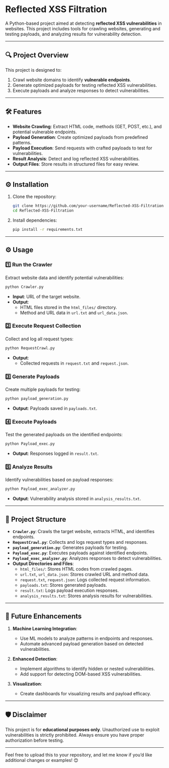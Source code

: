# Reflected XSS Filtration  

A Python-based project aimed at detecting **reflected XSS vulnerabilities** in websites. This project includes tools for crawling websites, generating and testing payloads, and analyzing results for vulnerability detection.  

---

## 🔍 **Project Overview**  

This project is designed to:  
1. Crawl website domains to identify **vulnerable endpoints**.  
2. Generate optimized payloads for testing reflected XSS vulnerabilities.  
3. Execute payloads and analyze responses to detect vulnerabilities. 

---

## 🛠️ **Features**  

- **Website Crawling**: Extract HTML code, methods (GET, POST, etc.), and potential vulnerable endpoints.  
- **Payload Generation**: Create optimized payloads from predefined patterns.  
- **Payload Execution**: Send requests with crafted payloads to test for vulnerabilities.  
- **Result Analysis**: Detect and log reflected XSS vulnerabilities.  
- **Output Files**: Store results in structured files for easy review.  

---

## ⚙️ **Installation**  

1. Clone the repository:  
   ```bash
   git clone https://github.com/your-username/Reflected-XSS-Filtration.git
   cd Reflected-XSS-Filtration
   ```

2. Install dependencies:  
   ```bash
   pip install -r requirements.txt
   ```

---


## ⚙️ **Usage**  

### 1️⃣ Run the Crawler  
Extract website data and identify potential vulnerabilities:  
```bash
python Crawler.py
```  
- **Input**: URL of the target website.  
- **Output**:  
  - HTML files stored in the `html_files/` directory.  
  - Method and URL data in `url.txt` and `url_data.json`.  

### 2️⃣ Execute Request Collection  
Collect and log all request types:  
```bash
python RequestCrawl.py
```  
- **Output**:  
  - Collected requests in `request.txt` and `request.json`.  

### 3️⃣ Generate Payloads  
Create multiple payloads for testing:  
```bash
python payload_generation.py
```  
- **Output**: Payloads saved in `payloads.txt`.  

### 4️⃣ Execute Payloads  
Test the generated payloads on the identified endpoints:  
```bash
python Payload_exec.py
```  
- **Output**: Responses logged in `result.txt`.  

### 5️⃣ Analyze Results  
Identify vulnerabilities based on payload responses:  
```bash
python Payload_exec_analyzer.py
```  
- **Output**: Vulnerability analysis stored in `analysis_results.txt`.  

---

## 📄 **Project Structure**  

- **`Crawler.py`**: Crawls the target website, extracts HTML, and identifies endpoints.  
- **`RequestCrawl.py`**: Collects and logs request types and responses.  
- **`payload_generation.py`**: Generates payloads for testing.  
- **`Payload_exec.py`**: Executes payloads against identified endpoints.  
- **`Payload_exec_analyzer.py`**: Analyzes responses to detect vulnerabilities.  
- **Output Directories and Files**:  
  - `html_files/`: Stores HTML codes from crawled pages.  
  - `url.txt`, `url_data.json`: Stores crawled URL and method data.  
  - `request.txt`, `request.json`: Logs collected request information.  
  - `payloads.txt`: Stores generated payloads.  
  - `result.txt`: Logs payload execution responses.  
  - `analysis_results.txt`: Stores analysis results for vulnerabilities.  

---

## 🚀 **Future Enhancements**  

1. **Machine Learning Integration**:  
   - Use ML models to analyze patterns in endpoints and responses.  
   - Automate advanced payload generation based on detected vulnerabilities.  

2. **Enhanced Detection**:  
   - Implement algorithms to identify hidden or nested vulnerabilities.  
   - Add support for detecting DOM-based XSS vulnerabilities.  

3. **Visualization**:  
   - Create dashboards for visualizing results and payload efficacy.  

---

## 🛡️ **Disclaimer**  

This project is for **educational purposes only**. Unauthorized use to exploit vulnerabilities is strictly prohibited. Always ensure you have proper authorization before testing.  

--- 

Feel free to upload this to your repository, and let me know if you’d like additional changes or examples! 😊
